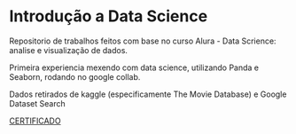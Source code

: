 # Introdução a Data Science

Repositorio de trabalhos feitos com base no curso Alura - Data Scrience: analise e visualização de dados.

Primeira experiencia mexendo com data science, utilizando Panda e Seaborn, rodando no google collab.

Dados retirados de kaggle (especificamente The Movie Database) e Google Dataset Search 

[CERTIFICADO](https://cursos.alura.com.br/certificate/e398d267-48a8-49c1-82f9-89514659adbf)
